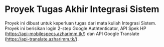 # Proyek Tugas Akhir Integrasi Sistem
Proyek ini dibuat untuk keperluan tugas dari mata kuliah Integrasi Sistem.
Proyek ini berisikan login 2-step Google Authtenticator, API Spek HP (https://api-mobilespecs.azharimm.tk/) dan API Google Translate (https://api-translate.azharimm.tk/).
